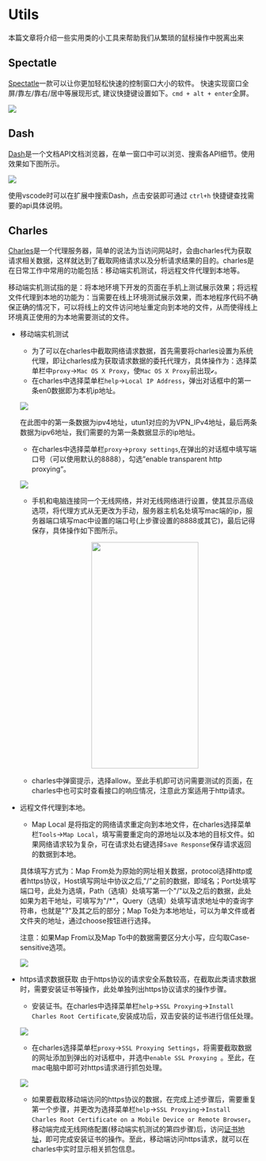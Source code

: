 # Utils

本篇文章将介绍一些实用类的小工具来帮助我们从繁琐的鼠标操作中脱离出来

## Spectatle

[Spectatle](https://www.spectacleapp.com/)一款可以让你更加轻松快速的控制窗口大小的软件。
快速实现窗口全屏/靠左/靠右/居中等展现形式, 建议快捷键设置如下。`cmd + alt + enter`全屏。

![](https://gw.alicdn.com/tfs/TB1ESaBXG67gK0jSZFHXXa9jVXa-1224-1066.jpg)

## Dash

[Dash](https://kapeli.com/dash)是一个文档API文档浏览器，在单一窗口中可以浏览、搜索各API细节。使用效果如下图所示。

![](https://img.alicdn.com/tfs/TB1xPgeXNv1gK0jSZFFXXb0sXXa-1820-1206.png)

使用vscode时可以在扩展中搜索Dash，点击安装即可通过 `ctrl+h` 快捷键查找需要的api具体说明。

## Charles

[Charles](https://www.charlesproxy.com)是一个代理服务器，简单的说法为当访问网站时，会由charles代为获取请求相关数据，这样就达到了截取网络请求以及分析请求结果的目的。charles是在日常工作中常用的功能包括：移动端实机测试，将远程文件代理到本地等。

移动端实机测试指的是：将本地环境下开发的页面在手机上测试展示效果；将远程文件代理到本地的功能为：当需要在线上环境测试展示效果，而本地程序代码不确保正确的情况下，可以将线上的文件访问地址重定向到本地的文件，从而使得线上环境真正使用的为本地需要测试的文件。

- 移动端实机测试
  - 为了可以在charles中截取网络请求数据，首先需要将charles设置为系统代理，即让charles成为获取请求数据的委托代理方，具体操作为：选择菜单栏中`proxy`->`Mac OS X Proxy`，使`Mac OS X Proxy`前出现`✔️`。
  - 在charles中选择菜单栏`help`->`Local IP Address`，弹出对话框中的第一条en0数据即为本机ip地址。
  
  ![](https://img.alicdn.com/tfs/TB1MnNNamf2gK0jSZFPXXXsopXa-954-584.png)

  在此图中的第一条数据为ipv4地址，utun1对应的为VPN_IPv4地址，最后两条数据为ipv6地址，我们需要的为第一条数据显示的ip地址。
  - 在charles中选择菜单栏`proxy`->`proxy settings`,在弹出的对话框中填写端口号（可以使用默认的8888），勾选”enable transparent http proxying“。

  ![](https://img.alicdn.com/tfs/TB1.bFMaeH2gK0jSZFEXXcqMpXa-1172-1004.png)

  - 手机和电脑连接同一个无线网络，并对无线网络进行设置，使其显示高级选项，将代理方式从无更改为手动，服务器主机名处填写mac端的ip，服务器端口填写mac中设置的端口号(上步骤设置的8888或其它)，最后记得保存，具体操作如下图所示。

    <center>
    <img src="https://img.alicdn.com/tfs/TB1zvtOabj1gK0jSZFuXXcrHpXa-1080-2280.jpg"  style="height:456px; width:216px;">
    </center>
  - charles中弹窗提示，选择allow。至此手机即可访问需要测试的页面，在charles中也可实时查看接口的响应情况，注意此方案适用于http请求。
- 远程文件代理到本地。
  - Map Local 是将指定的网络请求重定向到本地文件，在charles选择菜单栏`Tools`->`Map Local`，填写需要重定向的源地址以及本地的目标文件。如果网络请求较为复杂，可在请求处右键选择`Save Response`保存请求返回的数据到本地。

  具体填写方式为：Map From处为原始的网址相关数据，protocol选择http或者https协议，Host填写网址中协议之后,"/"之前的数据，即域名；Port处填写端口号，此处为选填，Path（选填）处填写第一个"/"以及之后的数据，此处如果为若干地址，可填写为"/*"，Query（选填）处填写请求地址中的查询字符串，也就是"?"及其之后的部分；Map To处为本地地址，可以为单文件或者文件夹的地址，通过choose按钮进行选择。

  注意：如果Map From以及Map To中的数据需要区分大小写，应勾取Case-sensitive选项。

  ![](https://img.alicdn.com/tfs/TB1vFEjXYr1gK0jSZFDXXb9yVXa-924-812.png)

- https请求数据获取
  由于https协议的请求安全系数较高，在截取此类请求数据时，需要安装证书等操作，此处单独列出https协议请求的操作步骤。
  - 安装证书。在charles中选择菜单栏`help`->`SSL Proxying`->`Install Charles Root Certificate`,安装成功后，双击安装的证书进行信任处理。

  ![](https://img.alicdn.com/tfs/TB16ONTabj1gK0jSZFuXXcrHpXa-1478-930.png)

  - 在charles选择菜单栏`proxy`->`SSL Proxying Settings`，将需要截取数据的网址添加到弹出的对话框中，并选中`enable SSL Proxying `。至此，在mac电脑中即可对https请求进行抓包处理。

  ![](https://img.alicdn.com/tfs/TB127JSaoT1gK0jSZFhXXaAtVXa-1174-872.png)

  - 如果要截取移动端访问的https协议的数据，在完成上述步骤后，需要重复第一个步骤，并更改为选择菜单栏`help`->`SSL Proxying`->`Install Charles Root Certificate on a Mobile Device or Remote Browser`。移动端完成无线网络配置(移动端实机测试的第四步骤)后，访问[证书地址](http://charlesproxy.com/getssl)，即可完成安装证书的操作。至此，移动端访问https请求，就可以在charles中实时显示相关抓包信息。
